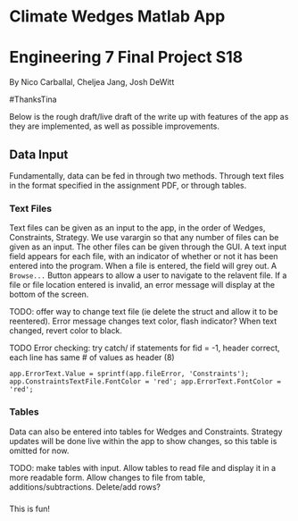 # Climate Wedges Matlab App

# Engineering 7 Final Project S18

By Nico Carballal, Cheljea Jang, Josh DeWitt

\#ThanksTina

Below is the rough draft/live draft of the write up with features of the app as they are implemented, as well as possible improvements.

## Data Input

Fundamentally, data can be fed in through two methods.  Through text files in the format specified in the assignment PDF, or through tables.

### Text Files

Text files can be given as an input to the app, in the order of Wedges, Constraints, Strategy.  We use varargin so that any number of files can be given as an input.  The other files can be given through the GUI.  A text input field appears for each file, with an indicator of whether or not it has been entered into the program.  When a file is entered, the field will grey out.  A `Browse...` Button appears to allow a user to navigate to the relavent file.  If a file or file location entered is invalid, an error message will display at the bottom of the screen.

TODO: offer way to change text file (ie delete the struct and allow it to be reentered).  Error message changes text color, flash indicator?  When text changed, revert color to black.

TODO Error checking: try catch/ if statements for fid = -1, header correct, each line has same # of values as header (8)

`app.ErrorText.Value = sprintf(app.fileError, 'Constraints');
 app.ConstraintsTextFile.FontColor = 'red';
 app.ErrorText.FontColor = 'red';`

### Tables

Data can also be entered into tables for Wedges and Constraints.  Strategy updates will be done live within the app to show changes, so this table is omitted for now.

TODO: make tables with input.  Allow tables to read file and display it in a more readable form.  Allow changes to file from table, additions/subtractions.  Delete/add rows?


### 
This is fun!
